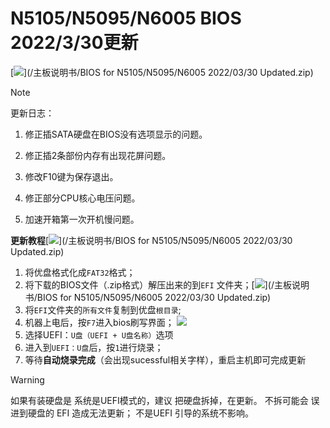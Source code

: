 # N5105/N5095/N6005 BIOS 2022/3/30更新

[![](https://img.shields.io/badge/下载-BIOS-brightgreen)](/主板说明书/BIOS for N5105/N5095/N6005 2022/03/30 Updated.zip)

> [!note]
>
> 更新日志：

1. 修正插SATA硬盘在BIOS没有选项显示的问题。

2. 修正插2条部份内存有出现花屏问题。

3. 修改F10键为保存退出。

4. 修正部分CPU核心电压问题。

5. 加速开箱第一次开机慢问题。



**更新教程**[![](https://img.shields.io/badge/下载-BIOS-brightgreen)](/主板说明书/BIOS for N5105/N5095/N6005 2022/03/30 Updated.zip)

1. 将优盘格式化成`FAT32`格式；
2. 将下载的BIOS文件（.zip格式）解压出来的到`EFI` 文件夹；[![](https://img.shields.io/badge/下载-BIOS-brightgreen)](/主板说明书/BIOS for N5105/N5095/N6005 2022/03/30 Updated.zip)
3. 将`EFI`文件夹的`所有文件`复制到优盘`根目录`;
4. 机器上电后，按`F7`进入bios刷写界面；
    ![](https://iswott.oss-cn-shenzhen.aliyuncs.com/blog/img1648624041289258.png)
5. 选择UEFI：`U盘（UEFI + U盘名称）`选项
6. 进入到`UEFI：U盘`后，按`1`进行烧录；
7. 等待**自动烧录完成**（会出现sucessful相关字样），重启主机即可完成更新

> [!warning]
>
> 如果有装硬盘是 系统是UEFI模式的，建议 把硬盘拆掉，在更新。 不拆可能会 误进到硬盘的 EFI 造成无法更新； 不是UEFI 引导的系统不影响。